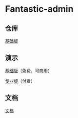 # Fantastic-admin

## 仓库

[基础版](https://gitee.com/hooray/fantastic-admin)

## 演示

[基础版](https://hooray.gitee.io/fantastic-admin/basic)（免费，可商用）

[专业版](https://hooray.gitee.io/fantastic-admin/pro)（付费）

## 文档

[文档](https://hooray.gitee.io/fantastic-admin/docs)